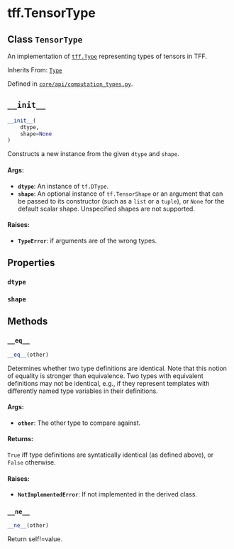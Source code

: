 <div itemscope itemtype="http://developers.google.com/ReferenceObject">
<meta itemprop="name" content="tff.TensorType" />
<meta itemprop="path" content="Stable" />
<meta itemprop="property" content="dtype"/>
<meta itemprop="property" content="shape"/>
<meta itemprop="property" content="__eq__"/>
<meta itemprop="property" content="__init__"/>
<meta itemprop="property" content="__ne__"/>
</div>

# tff.TensorType

## Class `TensorType`

An implementation of <a href="../tff/Type.md"><code>tff.Type</code></a>
representing types of tensors in TFF.

Inherits From: [`Type`](../tff/Type.md)

Defined in
[`core/api/computation_types.py`](http://github.com/tensorflow/federated/tree/master/tensorflow_federated/python/core/api/computation_types.py).

<!-- Placeholder for "Used in" -->

<h2 id="__init__"><code>__init__</code></h2>

```python
__init__(
    dtype,
    shape=None
)
```

Constructs a new instance from the given `dtype` and `shape`.

#### Args:

*   <b>`dtype`</b>: An instance of `tf.DType`.
*   <b>`shape`</b>: An optional instance of `tf.TensorShape` or an argument that
    can be passed to its constructor (such as a `list` or a `tuple`), or `None`
    for the default scalar shape. Unspecified shapes are not supported.

#### Raises:

*   <b>`TypeError`</b>: if arguments are of the wrong types.

## Properties

<h3 id="dtype"><code>dtype</code></h3>

<h3 id="shape"><code>shape</code></h3>

## Methods

<h3 id="__eq__"><code>__eq__</code></h3>

```python
__eq__(other)
```

Determines whether two type definitions are identical. Note that this notion of
equality is stronger than equivalence. Two types with equivalent definitions may
not be identical, e.g., if they represent templates with differently named type
variables in their definitions.

#### Args:

*   <b>`other`</b>: The other type to compare against.

#### Returns:

`True` iff type definitions are syntatically identical (as defined above), or
`False` otherwise.

#### Raises:

*   <b>`NotImplementedError`</b>: If not implemented in the derived class.

<h3 id="__ne__"><code>__ne__</code></h3>

```python
__ne__(other)
```

Return self!=value.
